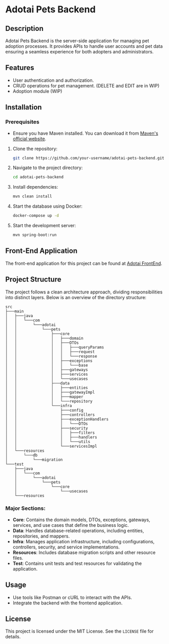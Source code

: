 # Adotai Pets Backend

## Description

Adotai Pets Backend is the server-side application for managing pet adoption processes. It provides APIs to handle user accounts and pet data ensuring a seamless experience for both adopters and administrators.

## Features

- User authentication and authorization.
- CRUD operations for pet management. (DELETE and EDIT are in WIP)
- Adoption module (WIP)

## Installation

### Prerequisites

- Ensure you have Maven installed. You can download it from [Maven's official website](https://maven.apache.org/download.cgi).

1. Clone the repository:
   ```bash
   git clone https://github.com/your-username/adotai-pets-backend.git
   ```
2. Navigate to the project directory:
   ```bash
   cd adotai-pets-backend
   ```
3. Install dependencies:

   ```bash
   mvn clean install
   ```

4. Start the database using Docker:

   ```bash
   docker-compose up -d
   ```

5. Start the development server:
   ```bash
   mvn spring-boot:run
   ```

## Front-End Application

The front-end application for this project can be found at [Adotai FrontEnd](https://github.com/JoseMatheusR/Adotai-FrontEnd).

## Project Structure

The project follows a clean architecture approach, dividing responsibilities into distinct layers. Below is an overview of the directory structure:

```
src
├───main
│   ├───java
│   │   └───com
│   │       └───adotai
│   │           └───pets
│   │               ├───core
│   │               │   ├───domain
│   │               │   ├───DTOs
│   │               │   │   ├───queryParams
│   │               │   │   ├───request
│   │               │   │   └───response
│   │               │   ├───exceptions
│   │               │   │   └───base
│   │               │   ├───gateways
│   │               │   ├───services
│   │               │   └───usecases
│   │               ├───data
│   │               │   ├───entities
│   │               │   ├───gatewayImpl
│   │               │   ├───mapper
│   │               │   └───repository
│   │               └───infra
│   │                   ├───config
│   │                   ├───controllers
│   │                   ├───exceptionHandlers
│   │                   │   └───DTOs
│   │                   ├───security
│   │                   │   ├───filters
│   │                   │   ├───handlers
│   │                   │   └───utils
│   │                   └───servicesImpl
│   └───resources
│       └───db
│           └───migration
└───test
    ├───java
    │   └───com
    │       └───adotai
    │           └───pets
    │               └───core
    │                   └───usecases
    └───resources
```

### Major Sections:

- **Core**: Contains the domain models, DTOs, exceptions, gateways, services, and use cases that define the business logic.
- **Data**: Handles database-related operations, including entities, repositories, and mappers.
- **Infra**: Manages application infrastructure, including configurations, controllers, security, and service implementations.
- **Resources**: Includes database migration scripts and other resource files.
- **Test**: Contains unit tests and test resources for validating the application.

## Usage

- Use tools like Postman or cURL to interact with the APIs.
- Integrate the backend with the frontend application.

## License

This project is licensed under the MIT License. See the `LICENSE` file for details.
